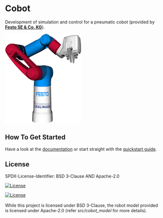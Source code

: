 # Cobot

Development of simulation and control for a pneumatic cobot (provided by [**Festo SE & Co. KG**](https://www.festo.com/)).


![cobot_logo_small](doc/docs/img/cobot_logo_small.png)

## How To Get Started

Have a look at the [documentation](https://robgineer.github.io/cobot/) or start straight with the [quickstart guide](https://robgineer.github.io/cobot/quickstart/).

## License
SPDX-License-Identifier: BSD 3-Clause AND Apache-2.0

[![License](https://img.shields.io/badge/License-Apache_2.0-blue.svg)](https://opensource.org/licenses/Apache-2.0)


[![License](https://img.shields.io/badge/License-BSD_3--Clause-blue.svg)](https://opensource.org/licenses/BSD-3-Clause)
<br/>
<br/>
While this project is licensed under BSD 3-Clause, the robot model provided is licensed under Apache-2.0 (refer *src/cobot_model* for more details).
